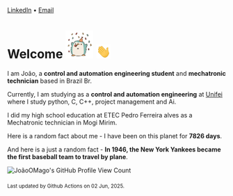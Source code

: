 [LinkedIn](https://www.linkedin.com/in/joão-pedro-gozzoli-b95641301/) &bull;
[Email](joaopedrogozzoli@gmail.com)

# Welcome <img src="happy.gif" height="64px" /> <img src="wave.gif" height="32px" />

I am João, a  **control and automation engineering student** and **mechatronic technician** based in Brazil Br.

Currently, I am studying as a **control and automation engineering** at [Unifei](https://unifei.edu.br) where I study python, C, C++, project management and Ai.

I did my high school education at ETEC Pedro Ferreira alves as a Mechatronic technician in Mogi Mirim.

Here is a random fact about me - I have been on this planet for **7826 days**.

And here is a just a random fact -  **In 1946, the New York Yankees became the first baseball team to travel by plane**.

![JoãoOMago's GitHub Profile View Count](https://komarev.com/ghpvc/?username=JoaoOMago)

<sub>Last updated by Github Actions on 02 Jun, 2025.</sub>
